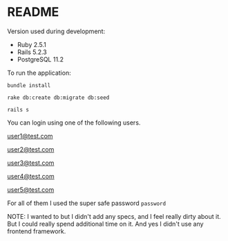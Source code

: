 # README

Version used during development:

* Ruby 2.5.1
* Rails 5.2.3
* PostgreSQL 11.2


To run the application:

`bundle install`

`rake db:create db:migrate db:seed`

`rails s`

You can login using one of the following users.

user1@test.com

user2@test.com

user3@test.com

user4@test.com

user5@test.com

For all of them I used the super safe password `password`


NOTE: I wanted to but I didn't add any specs, and I feel really dirty about it. But I could really spend additional time on it. And yes I didn't use any frontend framework.
